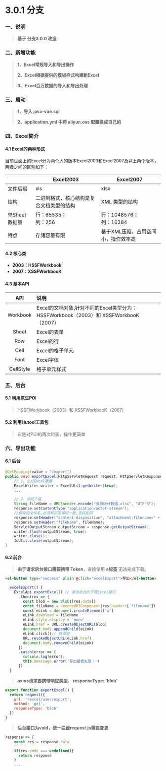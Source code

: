 # 3.0.1 分支

### 一、说明

> **基于 分支3.0.0 改造**



### 二、新增功能

> **1、Excel常规导入和导出操作**
>
> **2、Excel根据提供的模板样式构建新Excel** 
>
> **3、Excel百万数据的导入和导出处理**



### 三、启动

> **1、导入 java-vue.sql**
>
> **2、application.yml 中将  aliyun.oss 配置换成自己的**



### 四、Excel简介

#### 4.1 Excel的两种形式

​		目前世面上的Excel分为两个大的版本Excel2003和Excel2007及以上两个版本，两者之间的区别如下：

|               | Excel2003                                | Excel2007                           |
| ------------- | ---------------------------------------- | ----------------------------------- |
| 文件后缀      | xls                                      | xlsx                                |
| 结构          | 二进制格式，核心结构是复合文档类型的结构 | XML 类型的结构                      |
| 单Sheet数据量 | 行：65535；<br /> 列：256                | 行：1048576；<br /> 列：16384       |
| 特点          | 存储容量有限                             | 基于XML压缩，占用空间小，操作效率高 |



#### 4.2 核心类

* **2003：HSSFWorkbook**
* **2007：XSSFWorkbooK**



#### 4.3 基本API

|    API    | 说明                                                         |
| :-------: | :----------------------------------------------------------- |
| Workbook  | Excel的文档对象,针对不同的Excel类型分为：HSSFWorkbook（2003）和 XSSFWorkbooK（2007） |
|   Sheet   | Excel的表单                                                  |
|    Row    | Excel的行                                                    |
|   Cell    | Excel的格子单元                                              |
|   Font    | Excel字体                                                    |
| CellStyle | 格子单元样式                                                 |



### 五、后台

#### 5.1 利用原生POI

> HSSFWorkbook（2003）和 XSSFWorkbooK（2007）

#### 5.2 利用Hutool工具包

> 它是对POI的再次封装，操作更简单



### 六、导出功能

#### 6.1 后台

```java
@GetMapping(value = "/export")
public void exportExcel(HttpServletRequest request, HttpServletResponse response)  {
	// 1、生成Excel数据
	ExcelWriter writer = ExcelUtil.getWriter(true);
	...

	// 2、完成下载
	String fileName = URLEncoder.encode("会员统计数据.xlsx", "UTF-8");
	response.setContentType("application/octet-stream");
	//保存的文件名,必须和页面编码一致,否则乱码
	response.setHeader("content-disposition", "attachment;filename=" + new String(fileName.getBytes("ISO8859-1")));
	response.setHeader("fileName", fileName);
	ServletOutputStream outputStream = response.getOutputStream();
	writer.flush(outputStream, true);
	writer.close();
	IoUtil.close(outputStream);
}
```



#### 6.2 前台

> **由于请求后台接口需要携带 Token**，直接使用 **a标签** 无法完成下载。

```html
<el-button type="success" plain @click="excelExport">导出</el-button>
```

```javascript
  excelExport() {
	ExcelApi.exportExcel() // 请求后台的下载Excel接口
	  .then(res => {
		const blob = new Blob([res.data])
		const fileName = decodeURIComponent(res.headers['filename'])
		const eLink = document.createElement('a')
		eLink.download = fileName
		eLink.style.display = 'none'
		eLink.href = URL.createObjectURL(blob)
		document.body.appendChild(eLink)
		eLink.click()// 自调用
		URL.revokeObjectURL(eLink.href)
		document.body.removeChild(eLink)
	  })
	  .catch(error => {
		console.log(error);
		this.$message.error('导出报表失败！')
	  })
  }
```



> **axios请求要携带响应类型， responseType: 'blob'**

```javascript
export function exportExcel() {
  return request({
    url: '/excel/user/export',
    method: 'get',
    responseType: 'blob'
  })
}
```



> **后台接口为void，统一拦截request.js需要变更**

```javascript
response => {
    const res = response.data

    if(res.code === undefined){
      return response
    }
	...
```



































